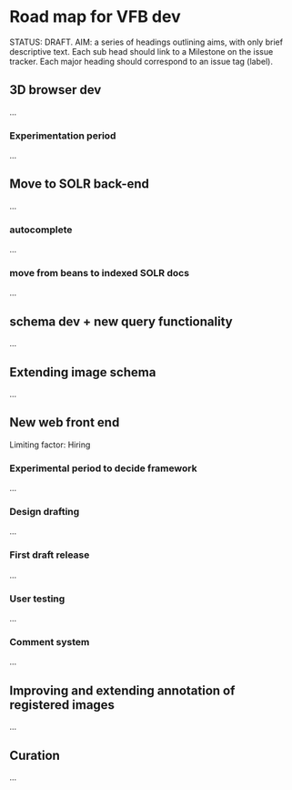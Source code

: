 # Road map for VFB dev

STATUS: DRAFT.
AIM: a series of headings outlining aims, with only brief descriptive text.  Each sub head should link to a Milestone on the issue tracker. Each major heading should correspond to an issue tag (label).

## 3D browser dev
...
### Experimentation period
...
## Move to SOLR back-end
...
### autocomplete
...
### move from beans to indexed SOLR docs
...
## schema dev + new query functionality
...
## Extending image schema
...
## New web front end

Limiting factor: Hiring

### Experimental period to decide framework
...

### Design drafting
...
### First draft release
...
### User testing
...
### Comment system
...

## Improving and extending annotation of registered images
...
## Curation
...
